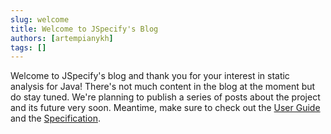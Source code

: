 ```yaml
---
slug: welcome
title: Welcome to JSpecify's Blog
authors: [artempianykh]
tags: []
---
```


Welcome to JSpecify's blog and thank you for your interest in static analysis for Java! There's not much content in the blog at the moment but do stay tuned. We're planning to publish a series of posts about the project and its future very soon. Meantime, make sure to check out the [User Guide](/docs/user-guide) and the [Specification](docs/spec).
